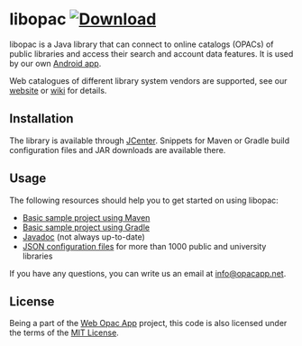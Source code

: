 libopac  [ ![Download](https://api.bintray.com/packages/opacapp/libs/libopac/images/download.svg) ](https://bintray.com/opacapp/libs/libopac/_latestVersion)
=======
libopac is a Java library that can connect to online catalogs (OPACs) of public libraries and access their search and account data features. It is used by our own [Android app](https://github.com/opacapp/opacclient).

Web catalogues of different library system vendors are supported, see our [website](http://de.opacapp.net/kompatibilitaet/) or [wiki](https://github.com/raphaelm/opacclient/wiki/Supported-library-types) for details.

Installation
------------
The library is available through [JCenter](https://bintray.com/opacapp/libs/libopac/). Snippets for Maven or Gradle build configuration files and JAR downloads are available there.

Usage
-----
The following resources should help you to get started on using libopac:

* [Basic sample project using Maven](https://github.com/opacapp/libopac-sample-mvn) 
* [Basic sample project using Gradle](https://github.com/opacapp/libopac-sample-gradle) 
* [Javadoc](https://en.opacapp.net/doc/) (not always up-to-date)
* [JSON configuration files](https://github.com/opacapp/opacclient/tree/master/opacclient/opacapp/src/main/assets/bibs) for more than 1000 public and university libraries

If you have any questions, you can write us an email at [info@opacapp.net](mailto:info@opacapp.net).

License
-------
Being a part of the [Web Opac App](https://github.com/opacapp/opacclient) project, this code is also licensed under the terms of the [MIT License](http://opensource.org/licenses/mit-license.php).
